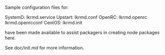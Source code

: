Sample configuration files for:

SystemD: lkrmd.service
Upstart: lkrmd.conf
OpenRC:  lkrmd.openrc
         lkrmd.openrcconf
CentOS:  lkrmd.init

have been made available to assist packagers in creating node packages here.

See doc/init.md for more information.

